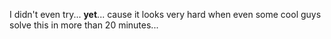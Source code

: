 I didn't even try... **yet**...
cause it looks very hard when even some cool guys
solve this in more than 20 minutes...
